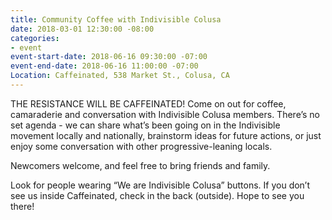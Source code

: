 ```yaml
---
title: Community Coffee with Indivisible Colusa
date: 2018-03-01 12:30:00 -08:00
categories:
- event
event-start-date: 2018-06-16 09:30:00 -07:00
event-end-date: 2018-06-16 11:00:00 -07:00
Location: Caffeinated, 538 Market St., Colusa, CA
---
```


THE RESISTANCE WILL BE CAFFEINATED! Come on out for coffee, camaraderie and conversation with Indivisible Colusa members. There’s no set agenda - we can share what’s been going on in the Indivisible movement locally and nationally, brainstorm ideas for future actions, or just enjoy some conversation with other progressive-leaning locals.

Newcomers welcome, and feel free to bring friends and family.

Look for people wearing “We are Indivisible Colusa” buttons. If you don’t see us inside Caffeinated, check in the back (outside). Hope to see you there!